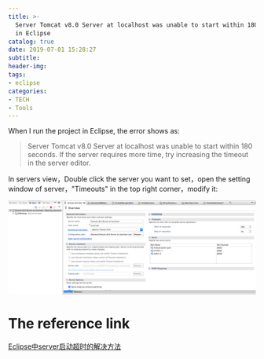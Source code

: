 ```yaml
---
title: >-
  Server Tomcat v8.0 Server at localhost was unable to start within 180 seconds
  in Eclipse
catalog: true
date: 2019-07-01 15:28:27
subtitle:
header-img:
tags:
- eclipse
categories:
- TECH
- Tools
---
```


When I run the project in Eclipse, the error shows as:
  > Server Tomcat v8.0 Server at localhost was unable to start within 180 seconds. If the server requires more time, try increasing the timeout in the server editor. 

In servers view，Double click the server you want to set，open the setting window of server，"Timeouts" in the top right corner，modify it:

![server setting](https://github.com/CatherineLiyuankun/PictureBed/raw/master/blog/post/Server-Tomcat-v8-0-Server-at-localhost-was-unable-to-start-within-180-seconds-in-Eclipse/eclipse.png)

# The reference link

[Eclipse中server启动超时的解决方法](https://blog.csdn.net/cnham/article/details/6317396) 